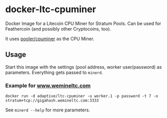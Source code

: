 # docker-ltc-cpuminer

Docker Image for a Litecoin CPU Miner for Stratum Pools. Can be used for Feathercoin (and possibly other Cryptocoins, too).

It uses [pooler/cpuminer](https://github.com/pooler/cpuminer) as the CPU Miner.

## Usage

Start this image with the settings (pool address, worker user/password) as parameters. Everything gets passed to `minerd`.

### Example for www.wemineltc.com

```shell
docker run -d adaptive/ltc-cpuminer -u worker.1 -p password -t 7 -o stratum+tcp://gigahash.wemineltc.com:3333
```

See `minerd --help` for more parameters.
